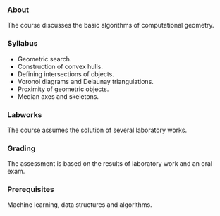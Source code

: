 ### About
The course discusses the basic algorithms of computational geometry.

### Syllabus
* Geometric search.
* Construction of convex hulls.
* Defining intersections of objects.
* Voronoi diagrams and Delaunay triangulations.
* Proximity of geometric objects.
* Median axes and skeletons.

### Labworks
The course assumes the solution of several laboratory works.

### Grading
The assessment is based on the results of laboratory work and an oral exam.

### Prerequisites
Machine learning, data structures and algorithms.
